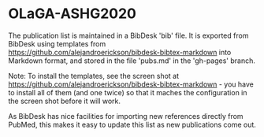 # OLaGA-ASHG2020

The publication list is maintained in a BibDesk 'bib' file.  It is exported from BibDesk using templates from https://github.com/alejandroerickson/bibdesk-bibtex-markdown into Markdown format, and stored in the file 'pubs.md' in the 'gh-pages' branch.  

Note: To install the templates, see the screen shot at https://github.com/alejandroerickson/bibdesk-bibtex-markdown - you have to install all of them (and one twice) so that it maches the configuration in the screen shot before it will work.   

As BibDesk has nice facilities for importing new references directly from PubMed, this makes it easy to update this list as new publications come out.